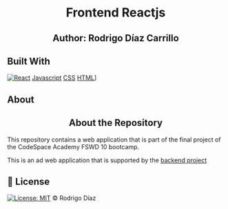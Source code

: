 <h1 align="center">Frontend Reactjs</h1>
<h2 align="center">Author: Rodrigo Díaz Carrillo</h2>

## Built With

[![React](https://img.shields.io/badge/React-v18.2.0-blue.svg)](https://reactjs.org/)
[Javascript](https://img.shields.io/badge/Javascript-JS-yellow.svg)
[CSS](https://img.shields.io/badge/Css-CSS-sucess.svg)
[HTML](https://img.shields.io/badge/Html-HTML-critical.svg)]


## About
<h2 align="center">About the Repository</h2>

This repository contains a web application that is part of the final project of the CodeSpace Academy FSWD 10 bootcamp.

This is an ad web application that is supported by the <a href="https://github.com/RodrigoDiazCarrillo/bootcamp-project-backend.git">backend project</a>

## 📜 License

[![License: MIT](https://img.shields.io/badge/License-MIT-yellow.svg)](./LICENSE) © Rodrigo Díaz
